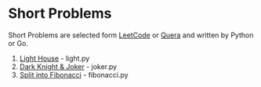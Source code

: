 # Short Problems
Short Problems are selected form [LeetCode](https://leetcode.com/problemset/) or [Quera](https://quera.org/problemset/) and written by Python or Go.

1. [Light House](https://quera.org/problemset/271653?tab=description) - light.py
2. [Dark Knight & Joker](https://quera.org/problemset/271651?tab=description) - joker.py
3. [Split into Fibonacci](https://leetcode.com/problems/split-array-into-fibonacci-sequence) - fibonacci.py
